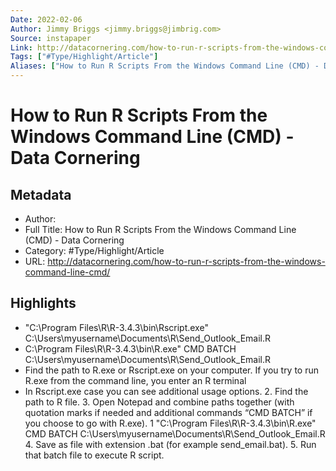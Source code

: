 ```yaml
---
Date: 2022-02-06
Author: Jimmy Briggs <jimmy.briggs@jimbrig.com>
Source: instapaper
Link: http://datacornering.com/how-to-run-r-scripts-from-the-windows-command-line-cmd/
Tags: ["#Type/Highlight/Article"]
Aliases: ["How to Run R Scripts From the Windows Command Line (CMD) - Data Cornering", "How to Run R Scripts From the Windows Command Line (CMD) - Data Cornering"]
---
```

# How to Run R Scripts From the Windows Command Line (CMD) - Data Cornering

## Metadata
- Author: 
- Full Title: How to Run R Scripts From the Windows Command Line (CMD) - Data Cornering
- Category: #Type/Highlight/Article
- URL: http://datacornering.com/how-to-run-r-scripts-from-the-windows-command-line-cmd/

## Highlights
- "C:\Program Files\R\R-3.4.3\bin\Rscript.exe" C:\Users\myusername\Documents\R\Send_Outlook_Email.R
- C:\Program Files\R\R-3.4.3\bin\R.exe" CMD BATCH C:\Users\myusername\Documents\R\Send_Outlook_Email.R
- Find the path to R.exe or Rscript.exe on your computer. If you try to run R.exe from the command line, you enter an R terminal
- In Rscript.exe case you can see additional usage options.
  2. Find the path to R file.
  3. Open Notepad and combine paths together (with quotation marks if needed and additional commands “CMD BATCH” if you choose to go with R.exe).
  1
  "C:\Program Files\R\R-3.4.3\bin\R.exe" CMD BATCH C:\Users\myusername\Documents\R\Send_Outlook_Email.R
  4. Save as file with extension .bat (for example send_email.bat).
  5. Run that batch file to execute R script.
